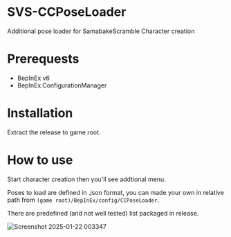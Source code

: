 # SVS-CCPoseLoader

Additional pose loader for SamabakeScramble Character creation

# Prerequests

 * BepInEx v6
 * BepInEx.ConfigurationManager
 
# Installation

Extract the release to game root.

# How to use

Start character creation then you'll see addtional menu.
 
Poses to load are defined in .json format, you can made your own in relative path from ```(game root)/BepInEx/config/CCPoseLoader```.

There are predefined (and not well tested) list packaged in release.

![Screenshot 2025-01-22 003347](https://github.com/user-attachments/assets/dd06e08a-74b2-4b77-b98d-f997e1b88b04)
